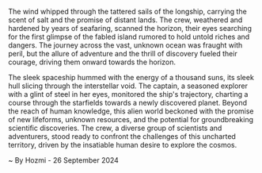 
The wind whipped through the tattered sails of the longship, carrying the scent of salt and the promise of distant lands. The crew, weathered and hardened by years of seafaring, scanned the horizon, their eyes searching for the first glimpse of the fabled island rumored to hold untold riches and dangers. The journey across the vast, unknown ocean was fraught with peril, but the allure of adventure and the thrill of discovery fueled their courage, driving them onward towards the horizon. 

The sleek spaceship hummed with the energy of a thousand suns, its sleek hull slicing through the interstellar void. The captain, a seasoned explorer with a glint of steel in her eyes, monitored the ship's trajectory, charting a course through the starfields towards a newly discovered planet. Beyond the reach of human knowledge, this alien world beckoned with the promise of new lifeforms, unknown resources, and the potential for groundbreaking scientific discoveries. The crew, a diverse group of scientists and adventurers, stood ready to confront the challenges of this uncharted territory, driven by the insatiable human desire to explore the cosmos. 

~ By Hozmi - 26 September 2024
